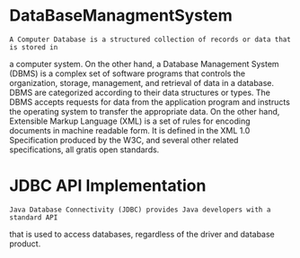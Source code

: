 # DataBaseManagmentSystem
	A Computer Database is a structured collection of records or data that is stored in
a computer system. On the other hand, a Database Management System (DBMS)
is a complex set of software programs that controls the organization, storage,
management, and retrieval of data in a database. DBMS are categorized
according to their data structures or types. The DBMS accepts requests for data
from the application program and instructs the operating system to transfer the
appropriate data. On the other hand, Extensible Markup Language (XML) is a set
of rules for encoding documents in machine readable form. It is defined in the
XML 1.0 Specification produced by the W3C, and several other related
specifications, all gratis open standards.
# JDBC API Implementation
	Java Database Connectivity (JDBC) provides Java developers with a standard API
that is used to access databases, regardless of the driver and database product.
